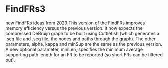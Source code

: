 # FindFRs3
new FindFRs ideas from 2023
This version of the FindFRs improves memory efficiency versus the previous version.  It now expects
the compressed DeBruijn graph to be built using Cuttlefish (which generates a .seq file and .seg file,
the nodes and paths through the graph).  The other parameters, alpha, kappa and minSup are the same as
the previous version.  A new optional parameter, minLen, specifies the minimum average supporting path
length for an FR to be reported (so short FRs can be filtered out).
